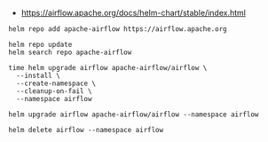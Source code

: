 
* https://airflow.apache.org/docs/helm-chart/stable/index.html

~~~
helm repo add apache-airflow https://airflow.apache.org

helm repo update
helm search repo apache-airflow

time helm upgrade airflow apache-airflow/airflow \
  --install \
  --create-namespace \
  --cleanup-on-fail \
  --namespace airflow

helm upgrade airflow apache-airflow/airflow --namespace airflow

helm delete airflow --namespace airflow
~~~